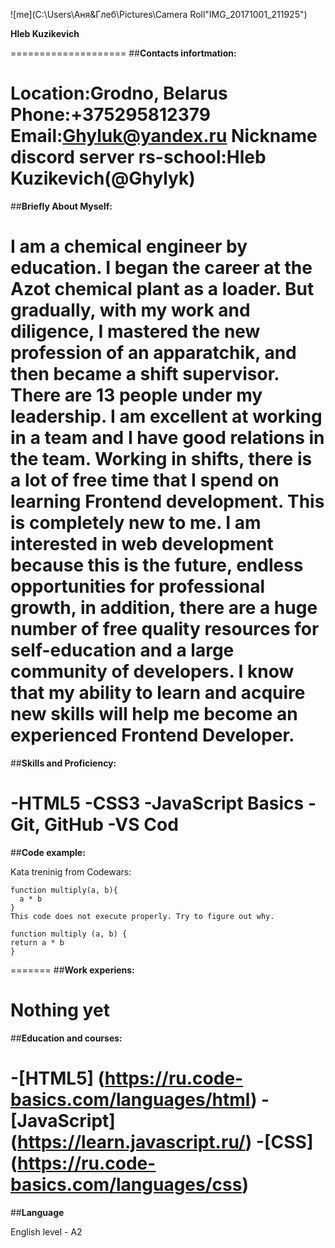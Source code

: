 ![me](C:\Users\Аня&Глеб\Pictures\Camera Roll"IMG_20171001_211925")

**Hleb Kuzikevich**

====================
##**Contacts infortmation:**

**Location:Grodno, Belarus**
**Phone:+375295812379**
**Email:Ghyluk@yandex.ru**
**Nickname discord server rs-school:Hleb Kuzikevich(@Ghylyk)**
=======
##**Briefly About Myself:**

I am a chemical engineer by education. I began the career at the Azot chemical plant as a loader.
But gradually, with my work and diligence, I mastered the new profession of an apparatchik, and then became a shift supervisor.
There are 13 people under my leadership. I am excellent at working in a team and I have good relations in the team.
Working in shifts, there is a lot of free time that I spend on learning Frontend development. This is completely new to me.
I am interested in web development because this is the future, endless opportunities for professional growth,
in addition, there are a huge number of free quality resources for self-education and a large community of developers.
I know that my ability to learn and acquire new skills will help me become an experienced Frontend Developer.
=======
##**Skills and Proficiency:**

-HTML5
-CSS3
-JavaScript Basics
-Git, GitHub
-VS Cod
=======
##**Code example:**

Kata treninig from Codewars:
```
function multiply(a, b){
  a * b
}
This code does not execute properly. Try to figure out why.

function multiply (a, b) {
return a * b
}
```
=======
##**Work experiens:**

Nothing yet
=======
##**Education and courses:**

-[HTML5] (https://ru.code-basics.com/languages/html)
-[JavaScript] (https://learn.javascript.ru/)
-[CSS] (https://ru.code-basics.com/languages/css)
=======
##**Language**

English level - A2